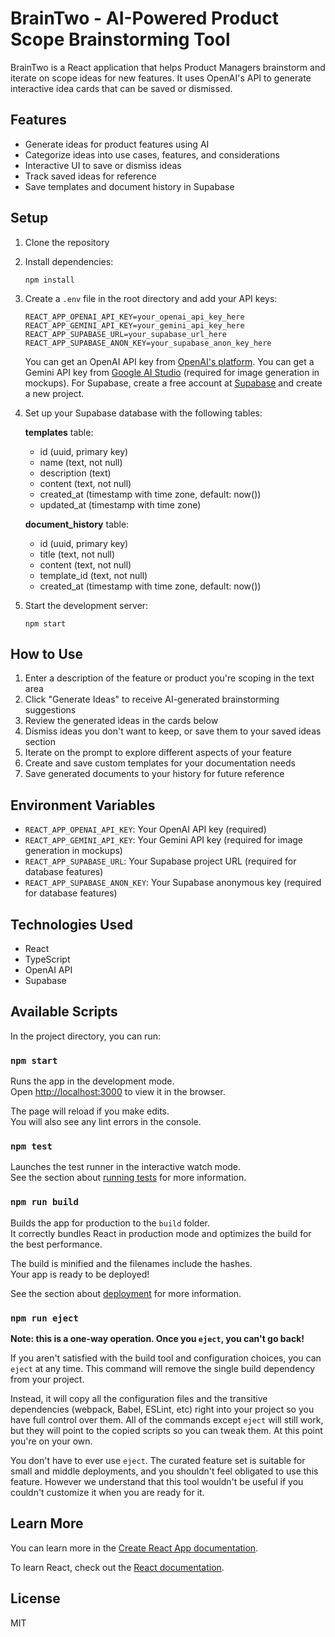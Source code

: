 # BrainTwo - AI-Powered Product Scope Brainstorming Tool

BrainTwo is a React application that helps Product Managers brainstorm and iterate on scope ideas for new features. It uses OpenAI's API to generate interactive idea cards that can be saved or dismissed.

## Features

- Generate ideas for product features using AI
- Categorize ideas into use cases, features, and considerations
- Interactive UI to save or dismiss ideas
- Track saved ideas for reference
- Save templates and document history in Supabase

## Setup

1. Clone the repository
2. Install dependencies:
   ```
   npm install
   ```
3. Create a `.env` file in the root directory and add your API keys:

   ```
   REACT_APP_OPENAI_API_KEY=your_openai_api_key_here
   REACT_APP_GEMINI_API_KEY=your_gemini_api_key_here
   REACT_APP_SUPABASE_URL=your_supabase_url_here
   REACT_APP_SUPABASE_ANON_KEY=your_supabase_anon_key_here
   ```

   You can get an OpenAI API key from [OpenAI's platform](https://platform.openai.com/api-keys).
   You can get a Gemini API key from [Google AI Studio](https://makersuite.google.com/app/apikey) (required for image generation in mockups).
   For Supabase, create a free account at [Supabase](https://supabase.com) and create a new project.

4. Set up your Supabase database with the following tables:

   **templates** table:

   - id (uuid, primary key)
   - name (text, not null)
   - description (text)
   - content (text, not null)
   - created_at (timestamp with time zone, default: now())
   - updated_at (timestamp with time zone)

   **document_history** table:

   - id (uuid, primary key)
   - title (text, not null)
   - content (text, not null)
   - template_id (text, not null)
   - created_at (timestamp with time zone, default: now())

5. Start the development server:
   ```
   npm start
   ```

## How to Use

1. Enter a description of the feature or product you're scoping in the text area
2. Click "Generate Ideas" to receive AI-generated brainstorming suggestions
3. Review the generated ideas in the cards below
4. Dismiss ideas you don't want to keep, or save them to your saved ideas section
5. Iterate on the prompt to explore different aspects of your feature
6. Create and save custom templates for your documentation needs
7. Save generated documents to your history for future reference

## Environment Variables

- `REACT_APP_OPENAI_API_KEY`: Your OpenAI API key (required)
- `REACT_APP_GEMINI_API_KEY`: Your Gemini API key (required for image generation in mockups)
- `REACT_APP_SUPABASE_URL`: Your Supabase project URL (required for database features)
- `REACT_APP_SUPABASE_ANON_KEY`: Your Supabase anonymous key (required for database features)

## Technologies Used

- React
- TypeScript
- OpenAI API
- Supabase

## Available Scripts

In the project directory, you can run:

### `npm start`

Runs the app in the development mode.\
Open [http://localhost:3000](http://localhost:3000) to view it in the browser.

The page will reload if you make edits.\
You will also see any lint errors in the console.

### `npm test`

Launches the test runner in the interactive watch mode.\
See the section about [running tests](https://facebook.github.io/create-react-app/docs/running-tests) for more information.

### `npm run build`

Builds the app for production to the `build` folder.\
It correctly bundles React in production mode and optimizes the build for the best performance.

The build is minified and the filenames include the hashes.\
Your app is ready to be deployed!

See the section about [deployment](https://facebook.github.io/create-react-app/docs/deployment) for more information.

### `npm run eject`

**Note: this is a one-way operation. Once you `eject`, you can't go back!**

If you aren't satisfied with the build tool and configuration choices, you can `eject` at any time. This command will remove the single build dependency from your project.

Instead, it will copy all the configuration files and the transitive dependencies (webpack, Babel, ESLint, etc) right into your project so you have full control over them. All of the commands except `eject` will still work, but they will point to the copied scripts so you can tweak them. At this point you're on your own.

You don't have to ever use `eject`. The curated feature set is suitable for small and middle deployments, and you shouldn't feel obligated to use this feature. However we understand that this tool wouldn't be useful if you couldn't customize it when you are ready for it.

## Learn More

You can learn more in the [Create React App documentation](https://facebook.github.io/create-react-app/docs/getting-started).

To learn React, check out the [React documentation](https://reactjs.org/).

## License

MIT
